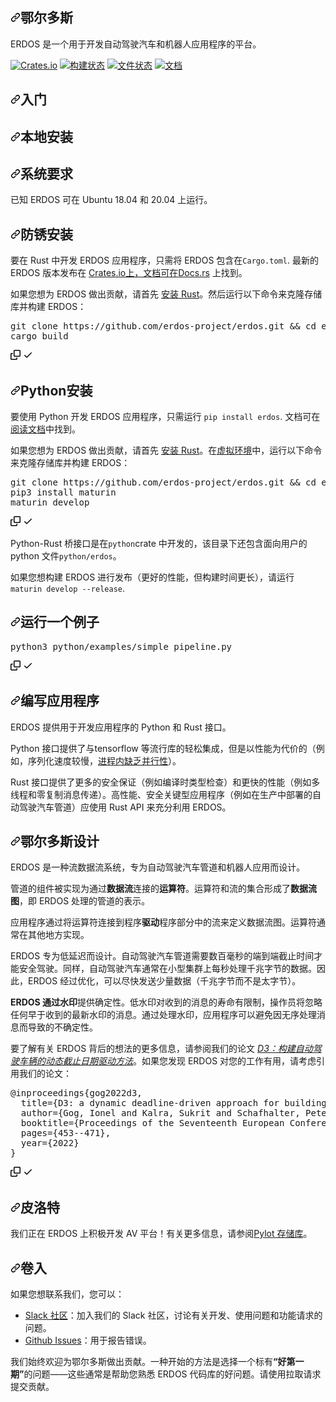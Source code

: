 <div class="Box-sc-g0xbh4-0 bJMeLZ js-snippet-clipboard-copy-unpositioned" data-hpc="true"><article class="markdown-body entry-content container-lg" itemprop="text"><h1 tabindex="-1" dir="auto"><a id="user-content-erdos" class="anchor" aria-hidden="true" tabindex="-1" href="#erdos"><svg class="octicon octicon-link" viewBox="0 0 16 16" version="1.1" width="16" height="16" aria-hidden="true"><path d="m7.775 3.275 1.25-1.25a3.5 3.5 0 1 1 4.95 4.95l-2.5 2.5a3.5 3.5 0 0 1-4.95 0 .751.751 0 0 1 .018-1.042.751.751 0 0 1 1.042-.018 1.998 1.998 0 0 0 2.83 0l2.5-2.5a2.002 2.002 0 0 0-2.83-2.83l-1.25 1.25a.751.751 0 0 1-1.042-.018.751.751 0 0 1-.018-1.042Zm-4.69 9.64a1.998 1.998 0 0 0 2.83 0l1.25-1.25a.751.751 0 0 1 1.042.018.751.751 0 0 1 .018 1.042l-1.25 1.25a3.5 3.5 0 1 1-4.95-4.95l2.5-2.5a3.5 3.5 0 0 1 4.95 0 .751.751 0 0 1-.018 1.042.751.751 0 0 1-1.042.018 1.998 1.998 0 0 0-2.83 0l-2.5 2.5a1.998 1.998 0 0 0 0 2.83Z"></path></svg></a><font style="vertical-align: inherit;"><font style="vertical-align: inherit;">鄂尔多斯</font></font></h1>
<p dir="auto"><font style="vertical-align: inherit;"><font style="vertical-align: inherit;">ERDOS 是一个用于开发自动驾驶汽车和机器人应用程序的平台。</font></font></p>
<p dir="auto"><a href="https://crates.io/crates/erdos" rel="nofollow"><img src="https://camo.githubusercontent.com/da2ebe2dce8fd3f4878f052ed9530967dcd4e542be4bbe84d6a1e8faa4852296/68747470733a2f2f696d672e736869656c64732e696f2f6372617465732f762f6572646f732e737667" alt="Crates.io" data-canonical-src="https://img.shields.io/crates/v/erdos.svg" style="max-width: 100%;"></a>
<a href="https://github.com/erdos-project/erdos/actions"><img src="https://github.com/erdos-project/erdos/workflows/CI/badge.svg" alt="构建状态" style="max-width: 100%;"></a>
<a href="https://erdos.readthedocs.io/en/latest/?badge=latest" rel="nofollow"><img src="https://camo.githubusercontent.com/909c22d41bf65096c9c054cd6c6af84c2eb24ce8f5529f13650fddfabb152858/68747470733a2f2f72656164746865646f63732e6f72672f70726f6a656374732f6572646f732f62616467652f3f76657273696f6e3d6c6174657374" alt="文件状态" data-canonical-src="https://readthedocs.org/projects/erdos/badge/?version=latest" style="max-width: 100%;"></a>
<a href="https://docs.rs/erdos/" rel="nofollow"><img src="https://camo.githubusercontent.com/9c8da8741e3947d21cae07d7979a6f322268c2991a2d4eea4fbe5a6647d2caed/68747470733a2f2f646f63732e72732f6572646f732f62616467652e737667" alt="文档" data-canonical-src="https://docs.rs/erdos/badge.svg" style="max-width: 100%;"></a></p>
<h1 tabindex="-1" dir="auto"><a id="user-content-getting-started" class="anchor" aria-hidden="true" tabindex="-1" href="#getting-started"><svg class="octicon octicon-link" viewBox="0 0 16 16" version="1.1" width="16" height="16" aria-hidden="true"><path d="m7.775 3.275 1.25-1.25a3.5 3.5 0 1 1 4.95 4.95l-2.5 2.5a3.5 3.5 0 0 1-4.95 0 .751.751 0 0 1 .018-1.042.751.751 0 0 1 1.042-.018 1.998 1.998 0 0 0 2.83 0l2.5-2.5a2.002 2.002 0 0 0-2.83-2.83l-1.25 1.25a.751.751 0 0 1-1.042-.018.751.751 0 0 1-.018-1.042Zm-4.69 9.64a1.998 1.998 0 0 0 2.83 0l1.25-1.25a.751.751 0 0 1 1.042.018.751.751 0 0 1 .018 1.042l-1.25 1.25a3.5 3.5 0 1 1-4.95-4.95l2.5-2.5a3.5 3.5 0 0 1 4.95 0 .751.751 0 0 1-.018 1.042.751.751 0 0 1-1.042.018 1.998 1.998 0 0 0-2.83 0l-2.5 2.5a1.998 1.998 0 0 0 0 2.83Z"></path></svg></a><font style="vertical-align: inherit;"><font style="vertical-align: inherit;">入门</font></font></h1>
<h1 tabindex="-1" dir="auto"><a id="user-content-local-installation" class="anchor" aria-hidden="true" tabindex="-1" href="#local-installation"><svg class="octicon octicon-link" viewBox="0 0 16 16" version="1.1" width="16" height="16" aria-hidden="true"><path d="m7.775 3.275 1.25-1.25a3.5 3.5 0 1 1 4.95 4.95l-2.5 2.5a3.5 3.5 0 0 1-4.95 0 .751.751 0 0 1 .018-1.042.751.751 0 0 1 1.042-.018 1.998 1.998 0 0 0 2.83 0l2.5-2.5a2.002 2.002 0 0 0-2.83-2.83l-1.25 1.25a.751.751 0 0 1-1.042-.018.751.751 0 0 1-.018-1.042Zm-4.69 9.64a1.998 1.998 0 0 0 2.83 0l1.25-1.25a.751.751 0 0 1 1.042.018.751.751 0 0 1 .018 1.042l-1.25 1.25a3.5 3.5 0 1 1-4.95-4.95l2.5-2.5a3.5 3.5 0 0 1 4.95 0 .751.751 0 0 1-.018 1.042.751.751 0 0 1-1.042.018 1.998 1.998 0 0 0-2.83 0l-2.5 2.5a1.998 1.998 0 0 0 0 2.83Z"></path></svg></a><font style="vertical-align: inherit;"><font style="vertical-align: inherit;">本地安装</font></font></h1>
<h2 tabindex="-1" dir="auto"><a id="user-content-system-requirements" class="anchor" aria-hidden="true" tabindex="-1" href="#system-requirements"><svg class="octicon octicon-link" viewBox="0 0 16 16" version="1.1" width="16" height="16" aria-hidden="true"><path d="m7.775 3.275 1.25-1.25a3.5 3.5 0 1 1 4.95 4.95l-2.5 2.5a3.5 3.5 0 0 1-4.95 0 .751.751 0 0 1 .018-1.042.751.751 0 0 1 1.042-.018 1.998 1.998 0 0 0 2.83 0l2.5-2.5a2.002 2.002 0 0 0-2.83-2.83l-1.25 1.25a.751.751 0 0 1-1.042-.018.751.751 0 0 1-.018-1.042Zm-4.69 9.64a1.998 1.998 0 0 0 2.83 0l1.25-1.25a.751.751 0 0 1 1.042.018.751.751 0 0 1 .018 1.042l-1.25 1.25a3.5 3.5 0 1 1-4.95-4.95l2.5-2.5a3.5 3.5 0 0 1 4.95 0 .751.751 0 0 1-.018 1.042.751.751 0 0 1-1.042.018 1.998 1.998 0 0 0-2.83 0l-2.5 2.5a1.998 1.998 0 0 0 0 2.83Z"></path></svg></a><font style="vertical-align: inherit;"><font style="vertical-align: inherit;">系统要求</font></font></h2>
<p dir="auto"><font style="vertical-align: inherit;"><font style="vertical-align: inherit;">已知 ERDOS 可在 Ubuntu 18.04 和 20.04 上运行。</font></font></p>
<h2 tabindex="-1" dir="auto"><a id="user-content-rust-installation" class="anchor" aria-hidden="true" tabindex="-1" href="#rust-installation"><svg class="octicon octicon-link" viewBox="0 0 16 16" version="1.1" width="16" height="16" aria-hidden="true"><path d="m7.775 3.275 1.25-1.25a3.5 3.5 0 1 1 4.95 4.95l-2.5 2.5a3.5 3.5 0 0 1-4.95 0 .751.751 0 0 1 .018-1.042.751.751 0 0 1 1.042-.018 1.998 1.998 0 0 0 2.83 0l2.5-2.5a2.002 2.002 0 0 0-2.83-2.83l-1.25 1.25a.751.751 0 0 1-1.042-.018.751.751 0 0 1-.018-1.042Zm-4.69 9.64a1.998 1.998 0 0 0 2.83 0l1.25-1.25a.751.751 0 0 1 1.042.018.751.751 0 0 1 .018 1.042l-1.25 1.25a3.5 3.5 0 1 1-4.95-4.95l2.5-2.5a3.5 3.5 0 0 1 4.95 0 .751.751 0 0 1-.018 1.042.751.751 0 0 1-1.042.018 1.998 1.998 0 0 0-2.83 0l-2.5 2.5a1.998 1.998 0 0 0 0 2.83Z"></path></svg></a><font style="vertical-align: inherit;"><font style="vertical-align: inherit;">防锈安装</font></font></h2>
<p dir="auto"><font style="vertical-align: inherit;"><font style="vertical-align: inherit;">要在 Rust 中开发 ERDOS 应用程序，只需将 ERDOS 包含在</font></font><code>Cargo.toml</code><font style="vertical-align: inherit;"><font style="vertical-align: inherit;">. </font><font style="vertical-align: inherit;">最新的 ERDOS 版本发布在
</font></font><a href="https://crates.io/crates/erdos" rel="nofollow"><font style="vertical-align: inherit;"><font style="vertical-align: inherit;">Crates.io上，文档可在</font></font></a><font style="vertical-align: inherit;"></font><a href="https://docs.rs/erdos" rel="nofollow"><font style="vertical-align: inherit;"><font style="vertical-align: inherit;">Docs.rs</font></font></a><font style="vertical-align: inherit;"><font style="vertical-align: inherit;">
上找到</font><font style="vertical-align: inherit;">。</font></font></p>
<p dir="auto"><font style="vertical-align: inherit;"><font style="vertical-align: inherit;">如果您想为 ERDOS 做出贡献，请首先
</font></font><a href="https://www.rust-lang.org/tools/install" rel="nofollow"><font style="vertical-align: inherit;"><font style="vertical-align: inherit;">安装 Rust</font></font></a><font style="vertical-align: inherit;"><font style="vertical-align: inherit;">。</font><font style="vertical-align: inherit;">然后运行以下命令来克隆存储库并构建 ERDOS：</font></font></p>
<div class="highlight highlight-text-shell-session notranslate position-relative overflow-auto" dir="auto"><pre><span class="pl-c1">git clone https://github.com/erdos-project/erdos.git &amp;&amp; cd erdos</span>
<span class="pl-c1">cargo build</span></pre><div class="zeroclipboard-container">
    <clipboard-copy aria-label="Copy" class="ClipboardButton btn btn-invisible js-clipboard-copy m-2 p-0 tooltipped-no-delay d-flex flex-justify-center flex-items-center" data-copy-feedback="Copied!" data-tooltip-direction="w" value="git clone https://github.com/erdos-project/erdos.git &amp;&amp; cd erdos
cargo build" tabindex="0" role="button">
      <svg aria-hidden="true" height="16" viewBox="0 0 16 16" version="1.1" width="16" data-view-component="true" class="octicon octicon-copy js-clipboard-copy-icon">
    <path d="M0 6.75C0 5.784.784 5 1.75 5h1.5a.75.75 0 0 1 0 1.5h-1.5a.25.25 0 0 0-.25.25v7.5c0 .138.112.25.25.25h7.5a.25.25 0 0 0 .25-.25v-1.5a.75.75 0 0 1 1.5 0v1.5A1.75 1.75 0 0 1 9.25 16h-7.5A1.75 1.75 0 0 1 0 14.25Z"></path><path d="M5 1.75C5 .784 5.784 0 6.75 0h7.5C15.216 0 16 .784 16 1.75v7.5A1.75 1.75 0 0 1 14.25 11h-7.5A1.75 1.75 0 0 1 5 9.25Zm1.75-.25a.25.25 0 0 0-.25.25v7.5c0 .138.112.25.25.25h7.5a.25.25 0 0 0 .25-.25v-7.5a.25.25 0 0 0-.25-.25Z"></path>
</svg>
      <svg aria-hidden="true" height="16" viewBox="0 0 16 16" version="1.1" width="16" data-view-component="true" class="octicon octicon-check js-clipboard-check-icon color-fg-success d-none">
    <path d="M13.78 4.22a.75.75 0 0 1 0 1.06l-7.25 7.25a.75.75 0 0 1-1.06 0L2.22 9.28a.751.751 0 0 1 .018-1.042.751.751 0 0 1 1.042-.018L6 10.94l6.72-6.72a.75.75 0 0 1 1.06 0Z"></path>
</svg>
    </clipboard-copy>
  </div></div>
<h2 tabindex="-1" dir="auto"><a id="user-content-python-installation" class="anchor" aria-hidden="true" tabindex="-1" href="#python-installation"><svg class="octicon octicon-link" viewBox="0 0 16 16" version="1.1" width="16" height="16" aria-hidden="true"><path d="m7.775 3.275 1.25-1.25a3.5 3.5 0 1 1 4.95 4.95l-2.5 2.5a3.5 3.5 0 0 1-4.95 0 .751.751 0 0 1 .018-1.042.751.751 0 0 1 1.042-.018 1.998 1.998 0 0 0 2.83 0l2.5-2.5a2.002 2.002 0 0 0-2.83-2.83l-1.25 1.25a.751.751 0 0 1-1.042-.018.751.751 0 0 1-.018-1.042Zm-4.69 9.64a1.998 1.998 0 0 0 2.83 0l1.25-1.25a.751.751 0 0 1 1.042.018.751.751 0 0 1 .018 1.042l-1.25 1.25a3.5 3.5 0 1 1-4.95-4.95l2.5-2.5a3.5 3.5 0 0 1 4.95 0 .751.751 0 0 1-.018 1.042.751.751 0 0 1-1.042.018 1.998 1.998 0 0 0-2.83 0l-2.5 2.5a1.998 1.998 0 0 0 0 2.83Z"></path></svg></a><font style="vertical-align: inherit;"><font style="vertical-align: inherit;">Python安装</font></font></h2>
<p dir="auto"><font style="vertical-align: inherit;"><font style="vertical-align: inherit;">要使用 Python 开发 ERDOS 应用程序，只需运行
</font></font><code>pip install erdos</code><font style="vertical-align: inherit;"><font style="vertical-align: inherit;">. </font><font style="vertical-align: inherit;">文档可在
</font></font><a href="https://erdos.readthedocs.io/" rel="nofollow"><font style="vertical-align: inherit;"><font style="vertical-align: inherit;">阅读文档</font></font></a><font style="vertical-align: inherit;"><font style="vertical-align: inherit;">中找到。</font></font></p>
<p dir="auto"><font style="vertical-align: inherit;"><font style="vertical-align: inherit;">如果您想为 ERDOS 做出贡献，请首先
</font></font><a href="https://www.rust-lang.org/tools/install" rel="nofollow"><font style="vertical-align: inherit;"><font style="vertical-align: inherit;">安装 Rust</font></font></a><font style="vertical-align: inherit;"><font style="vertical-align: inherit;">。</font><font style="vertical-align: inherit;">在</font></font><a href="https://docs.python.org/3/tutorial/venv.html" rel="nofollow"><font style="vertical-align: inherit;"><font style="vertical-align: inherit;">虚拟环境</font></font></a><font style="vertical-align: inherit;"><font style="vertical-align: inherit;">中，运行以下命令来克隆存储库并构建 ERDOS：</font></font></p>
<div class="highlight highlight-text-shell-session notranslate position-relative overflow-auto" dir="auto"><pre><span class="pl-c1">git clone https://github.com/erdos-project/erdos.git &amp;&amp; cd erdos/python</span>
<span class="pl-c1">pip3 install maturin</span>
<span class="pl-c1">maturin develop</span></pre><div class="zeroclipboard-container">
    <clipboard-copy aria-label="Copy" class="ClipboardButton btn btn-invisible js-clipboard-copy m-2 p-0 tooltipped-no-delay d-flex flex-justify-center flex-items-center" data-copy-feedback="Copied!" data-tooltip-direction="w" value="git clone https://github.com/erdos-project/erdos.git &amp;&amp; cd erdos/python
pip3 install maturin
maturin develop" tabindex="0" role="button">
      <svg aria-hidden="true" height="16" viewBox="0 0 16 16" version="1.1" width="16" data-view-component="true" class="octicon octicon-copy js-clipboard-copy-icon">
    <path d="M0 6.75C0 5.784.784 5 1.75 5h1.5a.75.75 0 0 1 0 1.5h-1.5a.25.25 0 0 0-.25.25v7.5c0 .138.112.25.25.25h7.5a.25.25 0 0 0 .25-.25v-1.5a.75.75 0 0 1 1.5 0v1.5A1.75 1.75 0 0 1 9.25 16h-7.5A1.75 1.75 0 0 1 0 14.25Z"></path><path d="M5 1.75C5 .784 5.784 0 6.75 0h7.5C15.216 0 16 .784 16 1.75v7.5A1.75 1.75 0 0 1 14.25 11h-7.5A1.75 1.75 0 0 1 5 9.25Zm1.75-.25a.25.25 0 0 0-.25.25v7.5c0 .138.112.25.25.25h7.5a.25.25 0 0 0 .25-.25v-7.5a.25.25 0 0 0-.25-.25Z"></path>
</svg>
      <svg aria-hidden="true" height="16" viewBox="0 0 16 16" version="1.1" width="16" data-view-component="true" class="octicon octicon-check js-clipboard-check-icon color-fg-success d-none">
    <path d="M13.78 4.22a.75.75 0 0 1 0 1.06l-7.25 7.25a.75.75 0 0 1-1.06 0L2.22 9.28a.751.751 0 0 1 .018-1.042.751.751 0 0 1 1.042-.018L6 10.94l6.72-6.72a.75.75 0 0 1 1.06 0Z"></path>
</svg>
    </clipboard-copy>
  </div></div>
<p dir="auto"><font style="vertical-align: inherit;"><font style="vertical-align: inherit;">Python-Rust 桥接口是在</font></font><code>python</code><font style="vertical-align: inherit;"><font style="vertical-align: inherit;">crate 中开发的，该目录下还包含面向用户的 python 文件</font></font><code>python/erdos</code><font style="vertical-align: inherit;"><font style="vertical-align: inherit;">。</font></font></p>
<p dir="auto"><font style="vertical-align: inherit;"><font style="vertical-align: inherit;">如果您想构建 ERDOS 进行发布（更好的性能，但构建时间更长），请运行</font></font><code>maturin develop --release</code><font style="vertical-align: inherit;"><font style="vertical-align: inherit;">.</font></font></p>
<h2 tabindex="-1" dir="auto"><a id="user-content-running-an-example" class="anchor" aria-hidden="true" tabindex="-1" href="#running-an-example"><svg class="octicon octicon-link" viewBox="0 0 16 16" version="1.1" width="16" height="16" aria-hidden="true"><path d="m7.775 3.275 1.25-1.25a3.5 3.5 0 1 1 4.95 4.95l-2.5 2.5a3.5 3.5 0 0 1-4.95 0 .751.751 0 0 1 .018-1.042.751.751 0 0 1 1.042-.018 1.998 1.998 0 0 0 2.83 0l2.5-2.5a2.002 2.002 0 0 0-2.83-2.83l-1.25 1.25a.751.751 0 0 1-1.042-.018.751.751 0 0 1-.018-1.042Zm-4.69 9.64a1.998 1.998 0 0 0 2.83 0l1.25-1.25a.751.751 0 0 1 1.042.018.751.751 0 0 1 .018 1.042l-1.25 1.25a3.5 3.5 0 1 1-4.95-4.95l2.5-2.5a3.5 3.5 0 0 1 4.95 0 .751.751 0 0 1-.018 1.042.751.751 0 0 1-1.042.018 1.998 1.998 0 0 0-2.83 0l-2.5 2.5a1.998 1.998 0 0 0 0 2.83Z"></path></svg></a><font style="vertical-align: inherit;"><font style="vertical-align: inherit;">运行一个例子</font></font></h2>
<div class="highlight highlight-text-shell-session notranslate position-relative overflow-auto" dir="auto"><pre><span class="pl-c1">python3 python/examples/simple_pipeline.py</span></pre><div class="zeroclipboard-container">
    <clipboard-copy aria-label="Copy" class="ClipboardButton btn btn-invisible js-clipboard-copy m-2 p-0 tooltipped-no-delay d-flex flex-justify-center flex-items-center" data-copy-feedback="Copied!" data-tooltip-direction="w" value="python3 python/examples/simple_pipeline.py" tabindex="0" role="button">
      <svg aria-hidden="true" height="16" viewBox="0 0 16 16" version="1.1" width="16" data-view-component="true" class="octicon octicon-copy js-clipboard-copy-icon">
    <path d="M0 6.75C0 5.784.784 5 1.75 5h1.5a.75.75 0 0 1 0 1.5h-1.5a.25.25 0 0 0-.25.25v7.5c0 .138.112.25.25.25h7.5a.25.25 0 0 0 .25-.25v-1.5a.75.75 0 0 1 1.5 0v1.5A1.75 1.75 0 0 1 9.25 16h-7.5A1.75 1.75 0 0 1 0 14.25Z"></path><path d="M5 1.75C5 .784 5.784 0 6.75 0h7.5C15.216 0 16 .784 16 1.75v7.5A1.75 1.75 0 0 1 14.25 11h-7.5A1.75 1.75 0 0 1 5 9.25Zm1.75-.25a.25.25 0 0 0-.25.25v7.5c0 .138.112.25.25.25h7.5a.25.25 0 0 0 .25-.25v-7.5a.25.25 0 0 0-.25-.25Z"></path>
</svg>
      <svg aria-hidden="true" height="16" viewBox="0 0 16 16" version="1.1" width="16" data-view-component="true" class="octicon octicon-check js-clipboard-check-icon color-fg-success d-none">
    <path d="M13.78 4.22a.75.75 0 0 1 0 1.06l-7.25 7.25a.75.75 0 0 1-1.06 0L2.22 9.28a.751.751 0 0 1 .018-1.042.751.751 0 0 1 1.042-.018L6 10.94l6.72-6.72a.75.75 0 0 1 1.06 0Z"></path>
</svg>
    </clipboard-copy>
  </div></div>
<h1 tabindex="-1" dir="auto"><a id="user-content-writing-applications" class="anchor" aria-hidden="true" tabindex="-1" href="#writing-applications"><svg class="octicon octicon-link" viewBox="0 0 16 16" version="1.1" width="16" height="16" aria-hidden="true"><path d="m7.775 3.275 1.25-1.25a3.5 3.5 0 1 1 4.95 4.95l-2.5 2.5a3.5 3.5 0 0 1-4.95 0 .751.751 0 0 1 .018-1.042.751.751 0 0 1 1.042-.018 1.998 1.998 0 0 0 2.83 0l2.5-2.5a2.002 2.002 0 0 0-2.83-2.83l-1.25 1.25a.751.751 0 0 1-1.042-.018.751.751 0 0 1-.018-1.042Zm-4.69 9.64a1.998 1.998 0 0 0 2.83 0l1.25-1.25a.751.751 0 0 1 1.042.018.751.751 0 0 1 .018 1.042l-1.25 1.25a3.5 3.5 0 1 1-4.95-4.95l2.5-2.5a3.5 3.5 0 0 1 4.95 0 .751.751 0 0 1-.018 1.042.751.751 0 0 1-1.042.018 1.998 1.998 0 0 0-2.83 0l-2.5 2.5a1.998 1.998 0 0 0 0 2.83Z"></path></svg></a><font style="vertical-align: inherit;"><font style="vertical-align: inherit;">编写应用程序</font></font></h1>
<p dir="auto"><font style="vertical-align: inherit;"><font style="vertical-align: inherit;">ERDOS 提供用于开发应用程序的 Python 和 Rust 接口。</font></font></p>
<p dir="auto"><font style="vertical-align: inherit;"><font style="vertical-align: inherit;">Python 接口提供了与tensorflow 等流行库的轻松集成，但是以性能为代价的（例如，序列化速度较慢，</font></font><a href="https://wiki.python.org/moin/GlobalInterpreterLock" rel="nofollow"><font style="vertical-align: inherit;"><font style="vertical-align: inherit;">进程内缺乏并行性</font></font></a><font style="vertical-align: inherit;"><font style="vertical-align: inherit;">）。</font></font></p>
<p dir="auto"><font style="vertical-align: inherit;"><font style="vertical-align: inherit;">Rust 接口提供了更多的安全保证（例如编译时类型检查）和更快的性能（例如多线程和零复制消息传递）。</font><font style="vertical-align: inherit;">高性能、安全关键型应用程序（例如在生产中部署的自动驾驶汽车管道）应使用 Rust API 来充分利用 ERDOS。</font></font></p>
<h1 tabindex="-1" dir="auto"><a id="user-content-erdos-design" class="anchor" aria-hidden="true" tabindex="-1" href="#erdos-design"><svg class="octicon octicon-link" viewBox="0 0 16 16" version="1.1" width="16" height="16" aria-hidden="true"><path d="m7.775 3.275 1.25-1.25a3.5 3.5 0 1 1 4.95 4.95l-2.5 2.5a3.5 3.5 0 0 1-4.95 0 .751.751 0 0 1 .018-1.042.751.751 0 0 1 1.042-.018 1.998 1.998 0 0 0 2.83 0l2.5-2.5a2.002 2.002 0 0 0-2.83-2.83l-1.25 1.25a.751.751 0 0 1-1.042-.018.751.751 0 0 1-.018-1.042Zm-4.69 9.64a1.998 1.998 0 0 0 2.83 0l1.25-1.25a.751.751 0 0 1 1.042.018.751.751 0 0 1 .018 1.042l-1.25 1.25a3.5 3.5 0 1 1-4.95-4.95l2.5-2.5a3.5 3.5 0 0 1 4.95 0 .751.751 0 0 1-.018 1.042.751.751 0 0 1-1.042.018 1.998 1.998 0 0 0-2.83 0l-2.5 2.5a1.998 1.998 0 0 0 0 2.83Z"></path></svg></a><font style="vertical-align: inherit;"><font style="vertical-align: inherit;">鄂尔多斯设计</font></font></h1>
<p dir="auto"><font style="vertical-align: inherit;"><font style="vertical-align: inherit;">ERDOS 是一种流数据流系统，专为自动驾驶汽车管道和机器人应用而设计。</font></font></p>
<p dir="auto"><font style="vertical-align: inherit;"><font style="vertical-align: inherit;">管道的组件被实现为通过</font><strong><font style="vertical-align: inherit;">数据流</font></strong><font style="vertical-align: inherit;">连接的</font></font><strong><font style="vertical-align: inherit;"><font style="vertical-align: inherit;">运算符</font></font></strong><font style="vertical-align: inherit;"><font style="vertical-align: inherit;">。</font><font style="vertical-align: inherit;">运算符和流的集合形成了</font><strong><font style="vertical-align: inherit;">数据流图</font></strong><font style="vertical-align: inherit;">，即 ERDOS 处理的管道的表示。</font></font><strong><font style="vertical-align: inherit;"></font></strong><font style="vertical-align: inherit;"></font><strong><font style="vertical-align: inherit;"></font></strong><font style="vertical-align: inherit;"></font></p>
<p dir="auto"><font style="vertical-align: inherit;"><font style="vertical-align: inherit;">应用程序通过将运算符连接到程序</font></font><strong><font style="vertical-align: inherit;"><font style="vertical-align: inherit;">驱动</font></font></strong><font style="vertical-align: inherit;"><font style="vertical-align: inherit;">程序部分中的流来定义数据流图。</font><font style="vertical-align: inherit;">运算符通常在其他地方实现。</font></font></p>
<p dir="auto"><font style="vertical-align: inherit;"><font style="vertical-align: inherit;">ERDOS 专为低延迟而设计。</font><font style="vertical-align: inherit;">自动驾驶汽车管道需要数百毫秒的端到端截止时间才能安全驾驶。</font><font style="vertical-align: inherit;">同样，自动驾驶汽车通常在小型集群上每秒处理千兆字节的数据。</font><font style="vertical-align: inherit;">因此，ERDOS 经过优化，可以尽快发送少量数据（千兆字节而不是太字节）。</font></font></p>
<p dir="auto"><font style="vertical-align: inherit;"></font><strong><font style="vertical-align: inherit;"><font style="vertical-align: inherit;">ERDOS 通过水印</font></font></strong><font style="vertical-align: inherit;"><font style="vertical-align: inherit;">提供确定性</font><font style="vertical-align: inherit;">。</font><font style="vertical-align: inherit;">低水印对收到的消息的寿命有限制，操作员将忽略任何早于收到的最新水印的消息。</font><font style="vertical-align: inherit;">通过处理水印，应用程序可以避免因无序处理消息而导致的不确定性。</font></font></p>
<p dir="auto"><font style="vertical-align: inherit;"><font style="vertical-align: inherit;">要了解有关 ERDOS 背后的想法的更多信息，请参阅我们的论文
</font></font><a href="https://dl.acm.org/doi/10.1145/3492321.3519576" rel="nofollow"><em><font style="vertical-align: inherit;"><font style="vertical-align: inherit;">D3：构建自动驾驶车辆的动态截止日期驱动方法</font></font></em></a><font style="vertical-align: inherit;"><font style="vertical-align: inherit;">。</font><font style="vertical-align: inherit;">如果您发现 ERDOS 对您的工作有用，请考虑引用我们的论文：</font></font></p>
<div class="highlight highlight-text-bibtex notranslate position-relative overflow-auto" dir="auto"><pre><span class="pl-k">@inproceedings</span>{<span class="pl-en">gog2022d3</span>,
  <span class="pl-s">title</span>=<span class="pl-s"><span class="pl-pds">{</span>D3: a dynamic deadline-driven approach for building autonomous vehicles<span class="pl-pds">}</span></span>,
  <span class="pl-s">author</span>=<span class="pl-s"><span class="pl-pds">{</span>Gog, Ionel and Kalra, Sukrit and Schafhalter, Peter and Gonzalez, Joseph E and Stoica, Ion<span class="pl-pds">}</span></span>,
  <span class="pl-s">booktitle</span>=<span class="pl-s"><span class="pl-pds">{</span>Proceedings of the Seventeenth European Conference on Computer Systems<span class="pl-pds">}</span></span>,
  <span class="pl-s">pages</span>=<span class="pl-s"><span class="pl-pds">{</span>453--471<span class="pl-pds">}</span></span>,
  <span class="pl-s">year</span>=<span class="pl-s"><span class="pl-pds">{</span>2022<span class="pl-pds">}</span></span>
}</pre><div class="zeroclipboard-container">
    <clipboard-copy aria-label="Copy" class="ClipboardButton btn btn-invisible js-clipboard-copy m-2 p-0 tooltipped-no-delay d-flex flex-justify-center flex-items-center" data-copy-feedback="Copied!" data-tooltip-direction="w" value="@inproceedings{gog2022d3,
  title={D3: a dynamic deadline-driven approach for building autonomous vehicles},
  author={Gog, Ionel and Kalra, Sukrit and Schafhalter, Peter and Gonzalez, Joseph E and Stoica, Ion},
  booktitle={Proceedings of the Seventeenth European Conference on Computer Systems},
  pages={453--471},
  year={2022}
}" tabindex="0" role="button">
      <svg aria-hidden="true" height="16" viewBox="0 0 16 16" version="1.1" width="16" data-view-component="true" class="octicon octicon-copy js-clipboard-copy-icon">
    <path d="M0 6.75C0 5.784.784 5 1.75 5h1.5a.75.75 0 0 1 0 1.5h-1.5a.25.25 0 0 0-.25.25v7.5c0 .138.112.25.25.25h7.5a.25.25 0 0 0 .25-.25v-1.5a.75.75 0 0 1 1.5 0v1.5A1.75 1.75 0 0 1 9.25 16h-7.5A1.75 1.75 0 0 1 0 14.25Z"></path><path d="M5 1.75C5 .784 5.784 0 6.75 0h7.5C15.216 0 16 .784 16 1.75v7.5A1.75 1.75 0 0 1 14.25 11h-7.5A1.75 1.75 0 0 1 5 9.25Zm1.75-.25a.25.25 0 0 0-.25.25v7.5c0 .138.112.25.25.25h7.5a.25.25 0 0 0 .25-.25v-7.5a.25.25 0 0 0-.25-.25Z"></path>
</svg>
      <svg aria-hidden="true" height="16" viewBox="0 0 16 16" version="1.1" width="16" data-view-component="true" class="octicon octicon-check js-clipboard-check-icon color-fg-success d-none">
    <path d="M13.78 4.22a.75.75 0 0 1 0 1.06l-7.25 7.25a.75.75 0 0 1-1.06 0L2.22 9.28a.751.751 0 0 1 .018-1.042.751.751 0 0 1 1.042-.018L6 10.94l6.72-6.72a.75.75 0 0 1 1.06 0Z"></path>
</svg>
    </clipboard-copy>
  </div></div>
<h1 tabindex="-1" dir="auto"><a id="user-content-pylot" class="anchor" aria-hidden="true" tabindex="-1" href="#pylot"><svg class="octicon octicon-link" viewBox="0 0 16 16" version="1.1" width="16" height="16" aria-hidden="true"><path d="m7.775 3.275 1.25-1.25a3.5 3.5 0 1 1 4.95 4.95l-2.5 2.5a3.5 3.5 0 0 1-4.95 0 .751.751 0 0 1 .018-1.042.751.751 0 0 1 1.042-.018 1.998 1.998 0 0 0 2.83 0l2.5-2.5a2.002 2.002 0 0 0-2.83-2.83l-1.25 1.25a.751.751 0 0 1-1.042-.018.751.751 0 0 1-.018-1.042Zm-4.69 9.64a1.998 1.998 0 0 0 2.83 0l1.25-1.25a.751.751 0 0 1 1.042.018.751.751 0 0 1 .018 1.042l-1.25 1.25a3.5 3.5 0 1 1-4.95-4.95l2.5-2.5a3.5 3.5 0 0 1 4.95 0 .751.751 0 0 1-.018 1.042.751.751 0 0 1-1.042.018 1.998 1.998 0 0 0-2.83 0l-2.5 2.5a1.998 1.998 0 0 0 0 2.83Z"></path></svg></a><font style="vertical-align: inherit;"><font style="vertical-align: inherit;">皮洛特</font></font></h1>
<p dir="auto"><font style="vertical-align: inherit;"><font style="vertical-align: inherit;">我们正在 ERDOS 上积极开发 AV 平台！</font><font style="vertical-align: inherit;">有关更多信息，请参阅</font></font><a href="https://github.com/erdos-project/pylot/"><font style="vertical-align: inherit;"><font style="vertical-align: inherit;">Pylot 存储库</font></font></a><font style="vertical-align: inherit;"><font style="vertical-align: inherit;">。</font></font></p>
<h1 tabindex="-1" dir="auto"><a id="user-content-getting-involved" class="anchor" aria-hidden="true" tabindex="-1" href="#getting-involved"><svg class="octicon octicon-link" viewBox="0 0 16 16" version="1.1" width="16" height="16" aria-hidden="true"><path d="m7.775 3.275 1.25-1.25a3.5 3.5 0 1 1 4.95 4.95l-2.5 2.5a3.5 3.5 0 0 1-4.95 0 .751.751 0 0 1 .018-1.042.751.751 0 0 1 1.042-.018 1.998 1.998 0 0 0 2.83 0l2.5-2.5a2.002 2.002 0 0 0-2.83-2.83l-1.25 1.25a.751.751 0 0 1-1.042-.018.751.751 0 0 1-.018-1.042Zm-4.69 9.64a1.998 1.998 0 0 0 2.83 0l1.25-1.25a.751.751 0 0 1 1.042.018.751.751 0 0 1 .018 1.042l-1.25 1.25a3.5 3.5 0 1 1-4.95-4.95l2.5-2.5a3.5 3.5 0 0 1 4.95 0 .751.751 0 0 1-.018 1.042.751.751 0 0 1-1.042.018 1.998 1.998 0 0 0-2.83 0l-2.5 2.5a1.998 1.998 0 0 0 0 2.83Z"></path></svg></a><font style="vertical-align: inherit;"><font style="vertical-align: inherit;">卷入</font></font></h1>
<p dir="auto"><font style="vertical-align: inherit;"><font style="vertical-align: inherit;">如果您想联系我们，您可以：</font></font></p>
<ul dir="auto">
<li><a href="https://forms.gle/KXwSrjM6ZqRi2MT18" rel="nofollow"><font style="vertical-align: inherit;"><font style="vertical-align: inherit;">Slack 社区</font></font></a><font style="vertical-align: inherit;"><font style="vertical-align: inherit;">：加入我们的 Slack 社区，讨论有关开发、使用问题和功能请求的问题。</font></font></li>
<li><a href="https://github.com/erdos-project/erdos/issues"><font style="vertical-align: inherit;"><font style="vertical-align: inherit;">Github Issues</font></font></a><font style="vertical-align: inherit;"><font style="vertical-align: inherit;">：用于报告错误。</font></font></li>
</ul>
<p dir="auto"><font style="vertical-align: inherit;"><font style="vertical-align: inherit;">我们始终欢迎为鄂尔多斯做出贡献。</font><font style="vertical-align: inherit;">一种开始的方法是选择一个标有</font></font><strong><font style="vertical-align: inherit;"><font style="vertical-align: inherit;">“好第一期”</font></font></strong><font style="vertical-align: inherit;"><font style="vertical-align: inherit;">的问题——这些通常是帮助您熟悉 ERDOS 代码库的好问题。</font><font style="vertical-align: inherit;">请使用拉取请求提交贡献。</font></font></p>
</article></div>
